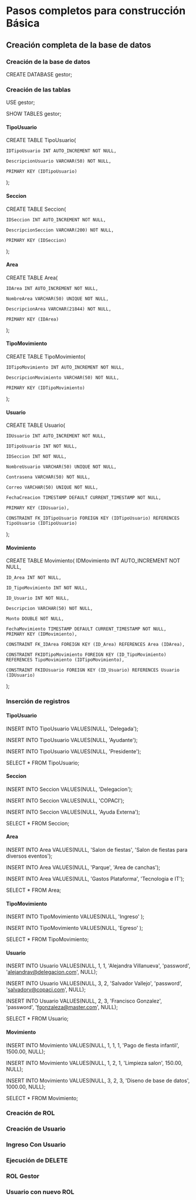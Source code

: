# Pasos completos para construcción Básica

## Creación completa de la base de datos

### Creación de la base de datos
CREATE DATABASE gestor;

### Creación de las tablas
USE gestor;

SHOW TABLES gestor;

#### TipoUsuario
CREATE TABLE TipoUsuario(

    IDTipoUsuario INT AUTO_INCREMENT NOT NULL, 

    DescripcionUsuario VARCHAR(50) NOT NULL, 

    PRIMARY KEY (IDTipoUsuario)

);

#### Seccion 
CREATE TABLE Seccion(

    IDSeccion INT AUTO_INCREMENT NOT NULL, 

    DescripcionSeccion VARCHAR(200) NOT NULL,

    PRIMARY KEY (IDSeccion)

);

#### Area
CREATE TABLE Area(

    IDArea INT AUTO_INCREMENT NOT NULL, 

    NombreArea VARCHAR(50) UNIQUE NOT NULL, 

    DescripcionArea VARCHAR(21844) NOT NULL,

    PRIMARY KEY (IDArea)

);

#### TipoMovimiento
CREATE TABLE TipoMovimiento(

    IDTipoMovimiento INT AUTO_INCREMENT NOT NULL, 

    DescripcionMovimiento VARCHAR(50) NOT NULL,

    PRIMARY KEY (IDTipoMovimiento)

);

#### Usuario

CREATE TABLE Usuario(
    
    IDUsuario INT AUTO_INCREMENT NOT NULL, 

    IDTipoUsuario INT NOT NULL,

    IDSeccion INT NOT NULL, 

    NombreUsuario VARCHAR(50) UNIQUE NOT NULL, 

    Contrasena VARCHAR(50) NOT NULL,

    Correo VARCHAR(50) UNIQUE NOT NULL,  

    FechaCreacion TIMESTAMP DEFAULT CURRENT_TIMESTAMP NOT NULL,

    PRIMARY KEY (IDUsuario),

    CONSTRAINT FK_IDTipoUsuario FOREIGN KEY (IDTipoUsuario) REFERENCES TipoUsuario (IDTipoUsuario)

);

#### Movimiento

CREATE TABLE Movimiento(
    IDMovimiento INT AUTO_INCREMENT NOT NULL, 

    ID_Area INT NOT NULL, 

    ID_TipoMovimiento INT NOT NULL, 

    ID_Usuario INT NOT NULL,

    Descripcion VARCHAR(50) NOT NULL, 

    Monto DOUBLE NOT NULL, 

    FechaMovimiento TIMESTAMP DEFAULT CURRENT_TIMESTAMP NOT NULL,
    PRIMARY KEY (IDMovimiento),

    CONSTRAINT FK_IDArea FOREIGN KEY (ID_Area) REFERENCES Area (IDArea),

    CONSTRAINT FKIDTipoMovimiento FOREIGN KEY (ID_TipoMovimiento) REFERENCES TipoMovimiento (IDTipoMovimiento),

    CONSTRAINT FKIDUsuario FOREIGN KEY (ID_Usuario) REFERENCES Usuario (IDUsuario)

);

### Inserción de registros
#### TipoUsuario
INSERT INTO TipoUsuario VALUES(NULL, 'Delegada');

INSERT INTO TipoUsuario VALUES(NULL, 'Ayudante');

INSERT INTO TipoUsuario VALUES(NULL, 'Presidente');

SELECT * FROM TipoUsuario; 

#### Seccion 
INSERT INTO Seccion VALUES(NULL, 'Delegacion');

INSERT INTO Seccion VALUES(NULL, 'COPACI');

INSERT INTO Seccion VALUES(NULL, 'Ayuda Externa');

SELECT * FROM Seccion;

#### Area
INSERT INTO Area VALUES(NULL, 'Salon de fiestas', 'Salon de fiestas para diversos eventos');

INSERT INTO Area VALUES(NULL, 'Parque', 'Area de canchas');

INSERT INTO Area VALUES(NULL, 'Gastos Plataforma', 'Tecnologia e IT');

SELECT * FROM Area;

#### TipoMovimiento
INSERT INTO TipoMovimiento VALUES(NULL, 'Ingreso' );

INSERT INTO TipoMovimiento VALUES(NULL, 'Egreso' );

SELECT * FROM TipoMovimiento; 

#### Usuario
INSERT INTO Usuario VALUES(NULL, 1, 1, 'Alejandra Villanueva', 'password', 'alejandrav@delegacion.com', NULL);

INSERT INTO Usuario VALUES(NULL, 3, 2, 'Salvador Vallejo', 'password', 'salvadorv@copaci.com', NULL);

INSERT INTO Usuario VALUES(NULL, 2, 3, 'Francisco Gonzalez', 'password', 'fgonzaleza@master.com', NULL);

SELECT * FROM Usuario; 

#### Movimiento
INSERT INTO Movimiento VALUES(NULL, 1, 1, 1, 'Pago de fiesta infantil', 1500.00, NULL);

INSERT INTO Movimiento VALUES(NULL, 1, 2, 1, 'Limpieza salon', 150.00, NULL);

INSERT INTO Movimiento VALUES(NULL, 3, 2, 3, 'Diseno de base de datos', 1000.00, NULL);

SELECT * FROM Movimiento; 

### Creación de ROL


### Creación de Usuario


### Ingreso Con Usuario


### Ejecución de DELETE


### ROL Gestor


### Usuario con nuevo ROL

